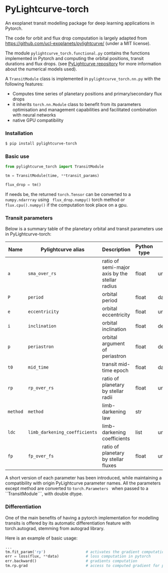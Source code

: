# PyLightcurve-torch

An exoplanet transit modelling package for deep learning applications in Pytorch.

The code for orbit and flux drop computation is largely adapted from https://github.com/ucl-exoplanets/pylightcurve/ (under a MIT license). 

The module ```pylightcurve_torch.functional.py``` contains the functions implemented in Pytorch and computing the orbital positions, 
transit durations and flux drops. (see [PyLightcurve repository](https://github.com/ucl-exoplanets/pylightcurve/) 
for more information about the numerical models used).

A ```TransitModule``` class is implemented in ```pylightcurve_torch.nn.py``` with the following features:
- Computes time series of planetary positions and primary/secondary flux drops
- it inherits ```torch.nn.Module``` class to benefit from its parameters  optimisation and management capabilities and facilitated combination with neural networks
- native GPU compatibility  


### Installation
```bash
$ pip install pylightcurve-torch
```

### Basic use
```python
from pylightcurve_torch import TransitModule

tm = TransitModule(time, **transit_params)

flux_drop = tm()

```
If needs be, the returned ```torch.Tensor``` can be converted to a ```numpy.ndarrray``` using ``` flux_drop.numpy()``` torch method or 
```flux.cpu().numpy()``` if the computation took place on a gpu.



### Transit parameters

Below is a summary table of the planetary orbital and transit parameters use in PyLightcurve-torch: 

| Name         | Pylightcurve alias                | Description                                    | Python type | Unit     | Transit type      |
|--------------|-----------------------------------|------------------------------------------------|-------------|----------|-------------------|
| ```a```      | ```sma_over_rs```                 | ratio of semi-major axis by the stellar radius | float       | unitless | primary/secondary |
| ```P```      | ```period```                      | orbital period                                 | float       | days     | primary/secondary |
| ```e```      | ```eccentricity```                | orbital eccentricity                           | float       | unitless | primary/secondary |
| ```i```      | ```inclination```                 | orbital inclination                            | float       | degrees  | primary/secondary |
| ```p```      | ```periastron```                  | orbital argument of periastron                 | float       | degrees  | primary/secondary |
| ```t0```     | ```mid_time```                    | transit mid-time epoch                         | float       | days     | primary/secondary |
| ```rp```     | ```rp_over_rs```                  | ratio of planetary by stellar radii            | float       | unitless | primary/secondary |
| ```method``` | ```method```                      | limb-darkening law                             | str         |          | primary           |
| ```ldc```    | ```limb_darkening_coefficients``` | limb-darkening coefficients                    | list        | unitless | primary           |
| ```fp```     | ```fp_over_fs```                  | ratio of planetary by stellar fluxes           | float       | unitless | secondary         |

A short version of each parameter has been introduced, while maintaining a compatibility with origin PyLightcurve 
parameter names. All the parameters except method are converted to ```torch.Parameters ``` when passed to 
a ``TransitModule```, with double dtype. 



### Differentiation

One of the main benefits of having a pytorch implementation for modelling transits is offered by its 
automatic differentiation feature with torch.autograd, stemming from autograd library. 

Here is an example of basic usage:
```python  
...
tm.fit_param('rp')                  # activates the gradient computation for parameter 'rp'
err = loss(flux, **data)            # loss computation in pytorch 
err.backward()                      # gradients computation 
tm.rp.grad                          # access to computed gradient for parameter 'rp'
```



